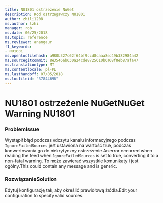 ```yaml
---
title: NU1801 ostrzeżenie NuGet
description: Kod ostrzegawczy NU1801
author: zhili1208
ms.author: lzhi
manager: rob
ms.date: 06/25/2018
ms.topic: reference
ms.reviewer: anangaur
f1_keywords:
- NU1801
ms.openlocfilehash: a980b327c62f64bf9ccd8caaa8ec49b382984a42
ms.sourcegitcommit: 8e3546ab630a24cde8725610b6a68f8eb87afa47
ms.translationtype: MT
ms.contentlocale: pl-PL
ms.lasthandoff: 07/05/2018
ms.locfileid: "37844696"
---
```

# <a name="nuget-warning-nu1801"></a><span data-ttu-id="0b5dc-103">NU1801 ostrzeżenie NuGet</span><span class="sxs-lookup"><span data-stu-id="0b5dc-103">NuGet Warning NU1801</span></span>

### <a name="issue"></a><span data-ttu-id="0b5dc-104">Problem</span><span class="sxs-lookup"><span data-stu-id="0b5dc-104">Issue</span></span>
<span data-ttu-id="0b5dc-105">Wystąpił błąd podczas odczytu kanału informacyjnego podczas `IgnoreFailedSources` jest ustawiona na wartość true, podczas konwertowania go do niekrytyczny ostrzeżenie.</span><span class="sxs-lookup"><span data-stu-id="0b5dc-105">An error occurred when reading the feed when `IgnoreFailedSources` is set to true, converting it to a non-fatal warning.</span></span> <span data-ttu-id="0b5dc-106">To może zawierać wszystkie komunikaty i jest ogólny.</span><span class="sxs-lookup"><span data-stu-id="0b5dc-106">This could contain any message and is generic.</span></span>

### <a name="solution"></a><span data-ttu-id="0b5dc-107">Rozwiązanie</span><span class="sxs-lookup"><span data-stu-id="0b5dc-107">Solution</span></span>
<span data-ttu-id="0b5dc-108">Edytuj konfigurację tak, aby określić prawidłową źródła.</span><span class="sxs-lookup"><span data-stu-id="0b5dc-108">Edit your configuration to specify valid sources.</span></span>